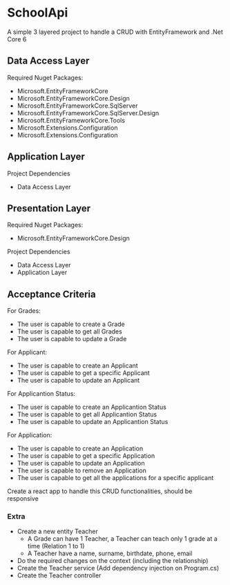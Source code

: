 
# SchoolApi

A simple 3 layered project to handle a CRUD with EntityFramework and .Net Core 6


## Data Access Layer

Required Nuget Packages:
- Microsoft.EntityFrameworkCore
- Microsoft.EntityFrameworkCore.Design
- Microsoft.EntityFrameworkCore.SqlServer
- Microsoft.EntityFrameworkCore.SqlServer.Design
- Microsoft.EntityFrameworkCore.Tools
- Microsoft.Extensions.Configuration
- Microsoft.Extensions.Configuration

## Application Layer

Project Dependencies
- Data Access Layer

## Presentation Layer
Required Nuget Packages:
- Microsoft.EntityFrameworkCore.Design

Project Dependencies
- Data Access Layer
- Application Layer


## Acceptance Criteria
For Grades:
- The user is capable to create a Grade
- The user is capable to get all Grades
- The user is capable to update a Grade

For Applicant:
- The user is capable to create an Applicant
- The user is capable to get a specific Applicant
- The user is capable to update an Applicant

For Applicantion Status:
- The user is capable to create an Applicantion Status
- The user is capable to get all Applicantion Status
- The user is capable to update an Applicantion Status

For Application:
- The user is capable to create an Application
- The user is capable to get a specific Application
- The user is capable to update an Application
- The user is capable to remove an Application
- The user is capable to get all the applications for a specific applicant

Create a react app to handle this CRUD functionalities, should be responsive

### Extra
- Create a new entity Teacher
    - A Grade can have 1 Teacher, a Teacher can teach only 1 grade at a time (Relation 1 to 1)
    - A Teacher have a name, surname, birthdate, phone, email
- Do the required changes on the context (including the relationship)
- Create the Teacher service (Add dependency injection on Program.cs)
- Create the Teacher controller

